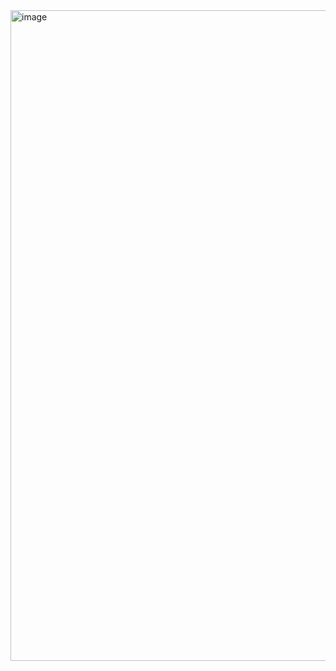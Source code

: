 <img width="1041" alt="image" src="https://github.com/RevadiSundaram/ICodeThis-Projects/assets/47391816/b9e26c88-4e21-41cc-9e24-3cb13f6a00fe">
